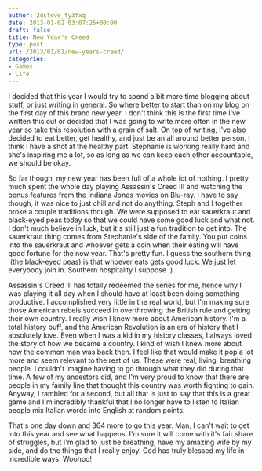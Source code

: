 ```yaml
---
author: 2dsteve_ty3fxq
date: 2013-01-02 03:07:26+00:00
draft: false
title: New Year's Creed
type: post
url: /2013/01/01/new-years-creed/
categories:
- Games
- Life
---
```


I decided that this year I would try to spend a bit more time blogging about stuff, or just writing in general. So where better to start than on my blog on the first day of this brand new year. I don't think this is the first time I've written this out or decided that I was going to write more often in the new year so take this resolution with a grain of salt. On top of writing, I've also decided to eat better, get healthy, and just be an all around better person. I think I have a shot at the healthy part. Stephanie is working really hard and she's inspiring me a lot, so as long as we can keep each other accountable, we should be okay.<!-- more -->

So far though, my new year has been full of a whole lot of nothing. I pretty much spent the whole day playing Assassin's Creed III and watching the bonus features from the Indiana Jones movies on Blu-ray. I have to say though, it was nice to just chill and not do anything. Steph and I together broke a couple traditions though. We were supposed to eat sauerkraut and black-eyed peas today so that we could have some good luck and what not. I don't much believe in luck, but it's still just a fun tradition to get into. The sauerkraut thing comes from Stephanie's side of the family. You put coins into the sauerkraut and whoever gets a coin when their eating will have good fortune for the new year. That's pretty fun. I guess the southern thing  (the black-eyed peas) is that whoever eats gets good luck. We just let everybody join in. Southern hospitality I suppose :).

Assassin's Creed III has totally redeemed the series for me, hence why I was playing it all day when I should have at least been doing something productive. I accomplished very little in the real world, but I'm making sure those American rebels succeed in overthrowing the British rule and getting their own country. I really wish I knew more about American history. I'm a total history buff, and the American Revolution is an era of history that I absolutely love. Even when I was a kid in my history classes, I always loved the story of how we became a country. I kind of wish I knew more about how the common man was back then. I feel like that would make it pop a lot more and seem relevant to the rest of us. These were real, living, breathing people. I couldn't imagine having to go through what they did during that time. A few of my ancestors did, and I'm very proud to know that there are people in my family line that thought this country was worth fighting to gain. Anyway, I rambled for a second, but all that is just to say that this is a great game and I'm incredibly thankful that I no longer have to listen to Italian people mix Italian words into English at random points.

That's one day down and 364 more to go this year. Man, I can't wait to get into this year and see what happens. I'm sure it will come with it's fair share of struggles, but I'm glad to just be breathing, have my amazing wife by my side, and do the things that I really enjoy. God has truly blessed my life in incredible ways. Woohoo!
